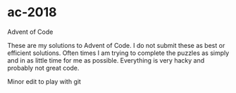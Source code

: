 # ac-2018
Advent of Code

These are my solutions to Advent of Code. I do not submit these as best or efficient solutions. Often times I am trying to
complete the puzzles as simply and in as little time for me as possible. Everything is very hacky and probably not great code.

Minor edit to play with git
